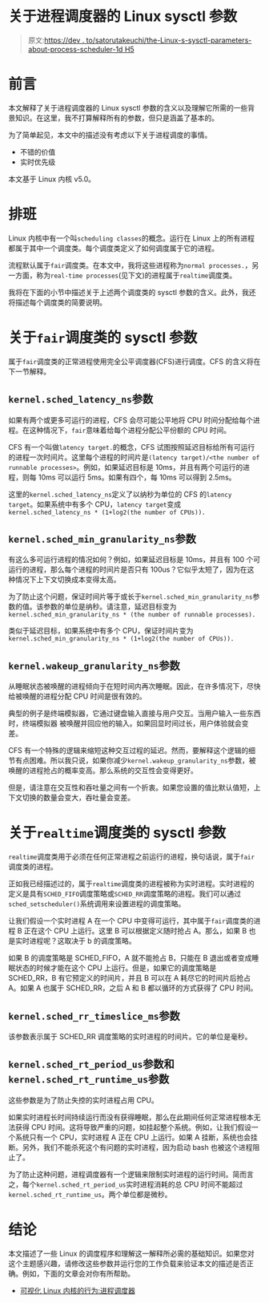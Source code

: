 # 关于进程调度器的 Linux sysctl 参数

> 原文:[https://dev . to/satorutakeuchi/the-Linux-s-sysctl-parameters-about-process-scheduler-1d H5](https://dev.to/satorutakeuchi/the-linux-s-sysctl-parameters-about-process-scheduler-1dh5)

# [](#preface)前言

本文解释了关于进程调度器的 Linux sysctl 参数的含义以及理解它所需的一些背景知识。在这里，我不打算解释所有的参数，但只是涵盖了基本的。

为了简单起见，本文中的描述没有考虑以下关于进程调度的事情。

*   不错的价值
*   实时优先级

本文基于 Linux 内核 v5.0。

# [](#scheduling-classes)排班

Linux 内核中有一个叫`scheduling classes`的概念。运行在 Linux 上的所有进程都属于其中一个调度类。每个调度类定义了如何调度属于它的进程。

流程默认属于`fair`调度类。在本文中，我将这些进程称为`normal processes.`，另一方面，称为`real-time processes`(见下文)的进程属于`realtime`调度类。

我将在下面的小节中描述关于上述两个调度类的 sysctl 参数的含义。此外，我还将描述每个调度类的简要说明。

# [](#the-sysctl-parameters-about-raw-fair-endraw-scheduling-class)关于`fair`调度类的 sysctl 参数

属于`fair`调度类的正常进程使用完全公平调度器(CFS)进行调度。CFS 的含义将在下一节解释。

## [](#-raw-kernelschedlatencyns-endraw-parameter)`kernel.sched_latency_ns`参数

如果有两个或更多可运行的进程，CFS 会尽可能公平地将 CPU 时间分配给每个进程。在这种情况下，`fair`意味着给每个进程分配公平份额的 CPU 时间。

CFS 有一个叫做`latency target.`的概念，CFS 试图按照延迟目标给所有可运行的进程一次时间片。这里每个进程的时间片是`(latency target)/<the number of runnable processes>`。例如，如果延迟目标是 10ms，并且有两个可运行的进程，则每 10ms 可以运行 5ms。如果有四个，每 10ms 可以得到 2.5ms。

这里的`kernel.sched_latency_ns`定义了以纳秒为单位的 CFS 的`latency target`。如果系统中有多个 CPU，`latency target`变成`kernel.sched_latency_ns * (1+log2(the number of CPUs)).`

## [](#-raw-kernelschedmingranularityns-endraw-parameter)`kernel.sched_min_granularity_ns`参数

有这么多可运行进程的情况如何？例如，如果延迟目标是 10ms，并且有 100 个可运行的进程，那么每个进程的时间片是否只有 100us？它似乎太短了，因为在这种情况下上下文切换成本变得太高。

为了防止这个问题，保证时间片等于或长于`kernel.sched_min_granularity_ns`参数的值。该参数的单位是纳秒。请注意，延迟目标变为`kernel.sched_min_granularity_ns * (the number of runnable processes).`

类似于延迟目标，如果系统中有多个 CPU，保证时间片变为`kernel.sched_min_granularity_ns * (1+log2(the number of CPUs)).`

## [](#-raw-kernelwakeupgranularityns-endraw-parameter)`kernel.wakeup_granularity_ns`参数

从睡眠状态被唤醒的进程倾向于在短时间内再次睡眠。因此，在许多情况下，尽快给被唤醒的进程分配 CPU 时间是很有效的。

典型的例子是终端模拟器，它通过键盘输入直接与用户交互。当用户输入一些东西时，终端模拟器
被唤醒并回应他的输入。如果回显时间过长，用户体验就会变差。

CFS 有一个特殊的逻辑来缩短这种交互过程的延迟。然而，要解释这个逻辑的细节有点困难。所以我只说，如果你减少`kernel.wakeup_granularity_ns`参数，被唤醒的进程抢占的概率变高。那么系统的交互性会变得更好。

但是，请注意在交互性和吞吐量之间有一个折衷。如果您设置的值比默认值短，上下文切换的数量会变大，吞吐量会变差。

# [](#the-sysctl-parameters-about-the-raw-realtime-endraw-scheduling-class)关于`realtime`调度类的 sysctl 参数

`realtime`调度类用于必须在任何正常进程之前运行的进程，换句话说，属于`fair`调度类的进程。

正如我已经描述过的，属于`realtime`调度类的进程被称为实时进程。实时进程的定义是具有`SCHED_FIFO`调度策略或`SCHED_RR`调度策略的进程。我们可以通过`sched_setscheduler()`系统调用来设置进程的调度策略。

让我们假设一个实时进程 A 在一个 CPU 中变得可运行，其中属于`fair`调度类的进程 B 正在这个 CPU 上运行。这里 B 可以根据定义随时抢占 A。那么，如果 B 也是实时进程呢？这取决于 b 的调度策略。

如果 B 的调度策略是 SCHED_FIFO，A 就不能抢占 B，只能在 B 退出或者变成睡眠状态的时候才能在这个 CPU 上运行。但是，如果它的调度策略是 SCHED_RR，B 有它预定义的时间片，并且 B 可以在 A 耗尽它的时间片后抢占 A。如果 A 也属于 SCHED_RR，之后 A 和 B 都以循环的方式获得了 CPU 时间。

## [](#-raw-kernelschedrrtimeslicems-endraw-parameter)`kernel.sched_rr_timeslice_ms`参数

该参数表示属于 SCHED_RR 调度策略的实时进程的时间片。它的单位是毫秒。

## [](#-raw-kernelschedrtperiodus-endraw-parameter-and-raw-kernelschedrtruntimeus-endraw-parameter)`kernel.sched_rt_period_us`参数和`kernel.sched_rt_runtime_us`参数

这些参数是为了防止失控的实时进程占用 CPU。

如果实时进程长时间持续运行而没有获得睡眠，那么在此期间任何正常进程根本无法获得 CPU 时间。这将导致严重的问题，如挂起整个系统。例如，让我们假设一个系统只有一个 CPU，实时进程 A 正在 CPU 上运行。如果 A 挂断，系统也会挂断。另外，我们不能杀死这个有问题的实时进程，因为启动 bash 也被这个进程阻止了。

为了防止这种问题，进程调度器有一个逻辑来限制实时进程的运行时间。简而言之，每个`kernel.sched_rt_period_us`实时进程消耗的总 CPU 时间不能超过`kernel.sched_rt_runtime_us`。两个单位都是微秒。

# [](#conclusion)结论

本文描述了一些 Linux 的调度程序和理解这一解释所必需的基础知识。如果您对这个主题感兴趣，请修改这些参数并运行您的工作负载来验证本文的描述是否正确。例如，下面的文章会对你有所帮助。

*   [可视化 Linux 内核的行为:进程调度器](https://dev.to/satoru_takeuchi/visualize-the-linux-kernel-s-behavior-process-scheduler-43nm)